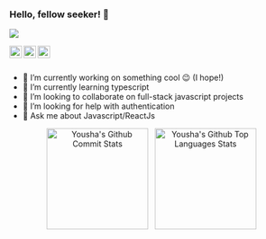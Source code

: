 ### Hello, fellow seeker! 👋

![](https://komarev.com/ghpvc/?username=youshamahmood96)

<a href="https://www.linkedin.com/in/yousha-mahmood-0110a6144/">
  <img align="left" alt="Pawan's Linkdein" width="22px" src="https://cdn.jsdelivr.net/npm/simple-icons@v3/icons/linkedin.svg" />
</a>
<a href="https://github.com/youshamahmood96">
  <img align="left" alt="Pawan's Github" width="22px" src="https://cdn.jsdelivr.net/npm/simple-icons@v3/icons/github.svg" />
</a>
<a href="https://www.facebook.com/eusha.mahmood/">
  <img align="left" alt="Pawan's Facebook" width="22px" src="https://cdn.jsdelivr.net/npm/simple-icons@v3/icons/facebook.svg" />
</a>

<br/>
<br/>

- 🔭 I’m currently working on something cool 😉 (I hope!)
- 🌱 I’m currently learning typescript
- 👯 I’m looking to collaborate on full-stack javascript projects
- 🤔 I’m looking for help with authentication
- 💬 Ask me about Javascript/ReactJs


<p align="center">
  <img src="https://github-readme-stats-showrin.vercel.app/api?username=youshamahmood96&hide=stars&title_color=ffffff&icon_color=bb2acf&text_color=daf7dc&bg_color=151515&include_all_commits=true&count_private=true&show_icons=true" alt="Yousha's Github Commit Stats" height="180em">&nbsp;&nbsp;
  <img src="https://github-readme-stats-showrin.vercel.app/api/top-langs/?username=youshamahmood96&layout=compact&title_color=ffffff&icon_color=bb2acf&text_color=daf7dc&bg_color=151515&count_private=true" alt="Yousha's Github Top Languages Stats" height="180em">
</p>
<br>
